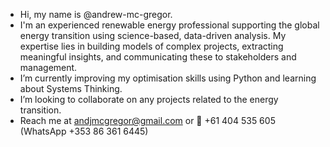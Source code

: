 - Hi, my name is @andrew-mc-gregor.
- I'm an experienced renewable energy professional supporting the global energy transition using science-based, data-driven analysis. My expertise lies in building models of complex projects, extracting meaningful insights, and communicating these to stakeholders and management. 
- I’m currently improving my optimisation skills using Python and learning about Systems Thinking.
- I’m looking to collaborate on any projects related to the energy transition. 
- Reach me at andjmcgregor@gmail.com or 📱 +61 404 535 605 (WhatsApp +353 86 361 6445) 

<!---
andrew-mc-gregor/andrew-mc-gregor is a ✨ special ✨ repository because its `README.md` (this file) appears on your GitHub profile.
You can click the Preview link to take a look at your changes.
--->

